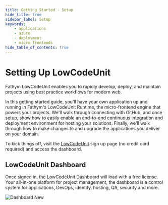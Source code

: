 ```yaml
---
title: Getting Started - Setup
hide_title: true
sidebar_label: Setup
keywords:
    - applications
    - azure
    - deployment
    - micro frontends
hide_table_of_contents: true
---
```


# Setting Up LowCodeUnit

Fathym LowCodeUnit enables you to rapidly develop, deploy, and maintain projects using best practice workflows for modern web.

In this getting started guide, you'll have your own application up and running in Fathym's LowCodeUnit Runtime, the micro-frontend engine that powers your projects.  We'll walk through connecting with GitHub, and once setup, show how to easily enable an end-to-end continuous integration and deployment environment for hosting your solutions.  Finally, we'll walk through how to make changes to and upgrade the applications you deliver on your domain.  

To kick things off, visit the [LowCodeUnit](https://www.lowcodeunit.com/dashboard) sign up page (no credit card required) and access the dashboard.

## LowCodeUnit Dashboard

Once signed in, the LowCodeUnit Dashboard will load with a free license.  Your all-in-one platform for project management, the dashboard is a control system for applications, DevOps, identity, hosting, QA, security and more.

![Dashboard New](/img/screenshots/dashboard-new.png)
